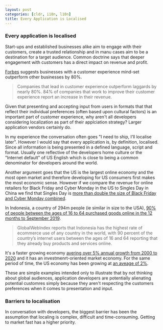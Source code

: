 ```yaml
---
layout: post
categories: [cldr, i18n, l10n]
title: Every Application is Localised
---
```


### Every application is localised

Start-ups and established businesses alike aim to engage with their customers, create a trusted relationship and in manu cases aim to be a destination for a target audience. Common doctrine says that deeper engagement with customers has a direct impact on revenue and profit.

[Forbes](https://www.forbes.com/sites/blakemorgan/2019/09/24/50-stats-that-prove-the-value-of-customer-experience/?sh=274559da4ef2) suggests businesses with a customer experience mind-set outperform other businesses by 80%.

> Companies that lead in customer experience outperform laggards by nearly 80%. 84% of companies that work to improve their customer experience report an increase in their revenue.

Given that presenting and accepting input from users in formats that that reflect their individual preferences (often based upon cultural factors) is an important part of customer experience, why aren't all developers considering localization as part of their applciation strategy?  Larger application vendors certainly do.

In my experience the conversation often goes "I need to ship, I'll localise later". However I would say that every application is, by definition, localised. Since all information is being presented in a defined language, script and format. Usually one reflective of the developers home culture or the "Internet default" of US English which is close to being a common denominator for developers around the world.

Another argument goes that the US is the largest online economy and the most open market and therefore developing for US consumers first makes the most economic sense. However if we compare the revenue for online retailers for Black Friday and Cyber Monday in the US to Singles Day in China we find that Singles Day is [more than double the size of Black Friday and Cyber Monday combined](https://www.techradar.com/sg/news/singles-day-officially-bigger-than-black-friday-and-cyber-monday-combined).

In Indonesia, a country of 294m people (ie similar in size to the USA), [90% of people between the ages of 16 to 64 purchased goods online in the 12 months to September 2019](https://datareportal.com/reports/digital-2019-ecommerce-in-indonesia).

> GlobalWebIndex reports that Indonesia has the highest rate of ecommerce use of any country in the world, with 90 percent of the country’s internet users between the ages of 16 and 64 reporting that they already buy products and services online.

It's a faster growing economy [avering over 5% annual growth from 2000 to 2020](https://tradingeconomics.com/indonesia/gdp-growth-annual) and it has an investmenrt-oriented market economy. For the same period of time, the US economy has been growing at [an aveage of 2%](https://tradingeconomics.com/united-states/gdp-growth-annual).

These are simple examples intended only to illustrate that by not thinking about global audiences, application developers are potentially alienating potential customres simply because they aren't respecting the customers preferences when it comes to presentation and input.

### Barriers to localisation

In conversation with developers, the biggest barrier has been the assumption that localing is complex, difficult and time-consuming. Getting to market fast has a higher priority.




